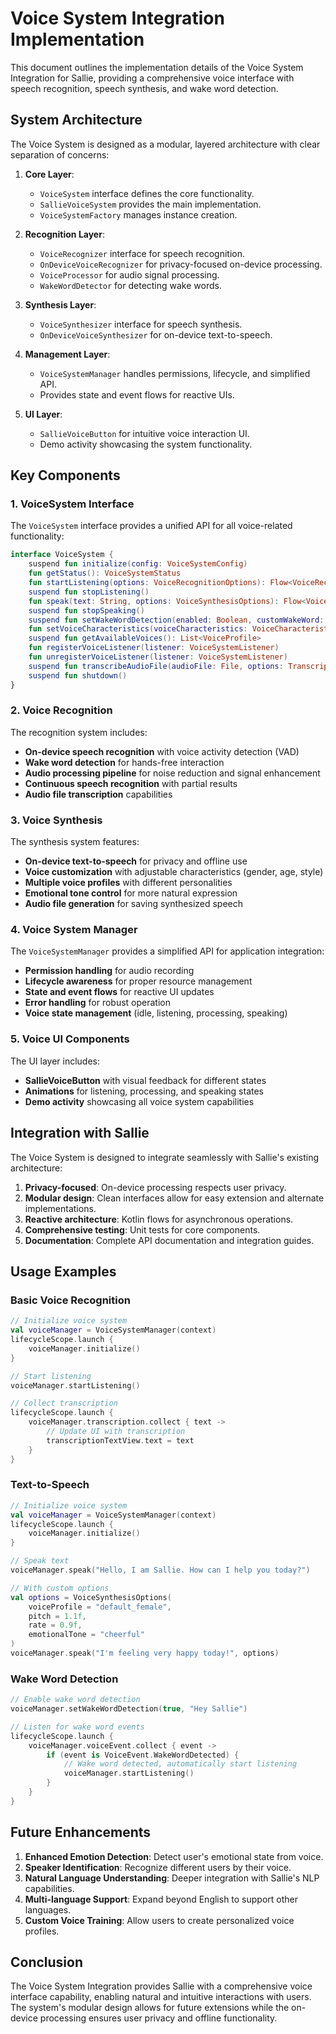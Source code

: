 # Voice System Integration Implementation

This document outlines the implementation details of the Voice System Integration for Sallie, providing a comprehensive voice interface with speech recognition, speech synthesis, and wake word detection.

## System Architecture

The Voice System is designed as a modular, layered architecture with clear separation of concerns:

1. **Core Layer**: 
   - `VoiceSystem` interface defines the core functionality.
   - `SallieVoiceSystem` provides the main implementation.
   - `VoiceSystemFactory` manages instance creation.

2. **Recognition Layer**:
   - `VoiceRecognizer` interface for speech recognition.
   - `OnDeviceVoiceRecognizer` for privacy-focused on-device processing.
   - `VoiceProcessor` for audio signal processing.
   - `WakeWordDetector` for detecting wake words.

3. **Synthesis Layer**:
   - `VoiceSynthesizer` interface for speech synthesis.
   - `OnDeviceVoiceSynthesizer` for on-device text-to-speech.

4. **Management Layer**:
   - `VoiceSystemManager` handles permissions, lifecycle, and simplified API.
   - Provides state and event flows for reactive UIs.

5. **UI Layer**:
   - `SallieVoiceButton` for intuitive voice interaction UI.
   - Demo activity showcasing the system functionality.

## Key Components

### 1. VoiceSystem Interface

The `VoiceSystem` interface provides a unified API for all voice-related functionality:

```kotlin
interface VoiceSystem {
    suspend fun initialize(config: VoiceSystemConfig)
    fun getStatus(): VoiceSystemStatus
    fun startListening(options: VoiceRecognitionOptions): Flow<VoiceRecognitionResult>
    suspend fun stopListening()
    fun speak(text: String, options: VoiceSynthesisOptions): Flow<VoiceSynthesisProgress>
    suspend fun stopSpeaking()
    suspend fun setWakeWordDetection(enabled: Boolean, customWakeWord: String? = null)
    fun setVoiceCharacteristics(voiceCharacteristics: VoiceCharacteristics)
    suspend fun getAvailableVoices(): List<VoiceProfile>
    fun registerVoiceListener(listener: VoiceSystemListener)
    fun unregisterVoiceListener(listener: VoiceSystemListener)
    suspend fun transcribeAudioFile(audioFile: File, options: TranscriptionOptions): TranscriptionResult
    suspend fun shutdown()
}
```

### 2. Voice Recognition

The recognition system includes:

- **On-device speech recognition** with voice activity detection (VAD)
- **Wake word detection** for hands-free interaction
- **Audio processing pipeline** for noise reduction and signal enhancement
- **Continuous speech recognition** with partial results
- **Audio file transcription** capabilities

### 3. Voice Synthesis

The synthesis system features:

- **On-device text-to-speech** for privacy and offline use
- **Voice customization** with adjustable characteristics (gender, age, style)
- **Multiple voice profiles** with different personalities
- **Emotional tone control** for more natural expression
- **Audio file generation** for saving synthesized speech

### 4. Voice System Manager

The `VoiceSystemManager` provides a simplified API for application integration:

- **Permission handling** for audio recording
- **Lifecycle awareness** for proper resource management
- **State and event flows** for reactive UI updates
- **Error handling** for robust operation
- **Voice state management** (idle, listening, processing, speaking)

### 5. Voice UI Components

The UI layer includes:

- **SallieVoiceButton** with visual feedback for different states
- **Animations** for listening, processing, and speaking states
- **Demo activity** showcasing all voice system capabilities

## Integration with Sallie

The Voice System is designed to integrate seamlessly with Sallie's existing architecture:

1. **Privacy-focused**: On-device processing respects user privacy.
2. **Modular design**: Clean interfaces allow for easy extension and alternate implementations.
3. **Reactive architecture**: Kotlin flows for asynchronous operations.
4. **Comprehensive testing**: Unit tests for core components.
5. **Documentation**: Complete API documentation and integration guides.

## Usage Examples

### Basic Voice Recognition

```kotlin
// Initialize voice system
val voiceManager = VoiceSystemManager(context)
lifecycleScope.launch {
    voiceManager.initialize()
}

// Start listening
voiceManager.startListening()

// Collect transcription
lifecycleScope.launch {
    voiceManager.transcription.collect { text ->
        // Update UI with transcription
        transcriptionTextView.text = text
    }
}
```

### Text-to-Speech

```kotlin
// Initialize voice system
val voiceManager = VoiceSystemManager(context)
lifecycleScope.launch {
    voiceManager.initialize()
}

// Speak text
voiceManager.speak("Hello, I am Sallie. How can I help you today?")

// With custom options
val options = VoiceSynthesisOptions(
    voiceProfile = "default_female",
    pitch = 1.1f,
    rate = 0.9f,
    emotionalTone = "cheerful"
)
voiceManager.speak("I'm feeling very happy today!", options)
```

### Wake Word Detection

```kotlin
// Enable wake word detection
voiceManager.setWakeWordDetection(true, "Hey Sallie")

// Listen for wake word events
lifecycleScope.launch {
    voiceManager.voiceEvent.collect { event ->
        if (event is VoiceEvent.WakeWordDetected) {
            // Wake word detected, automatically start listening
            voiceManager.startListening()
        }
    }
}
```

## Future Enhancements

1. **Enhanced Emotion Detection**: Detect user's emotional state from voice.
2. **Speaker Identification**: Recognize different users by their voice.
3. **Natural Language Understanding**: Deeper integration with Sallie's NLP capabilities.
4. **Multi-language Support**: Expand beyond English to support other languages.
5. **Custom Voice Training**: Allow users to create personalized voice profiles.

## Conclusion

The Voice System Integration provides Sallie with a comprehensive voice interface capability, enabling natural and intuitive interactions with users. The system's modular design allows for future extensions while the on-device processing ensures user privacy and offline functionality.
